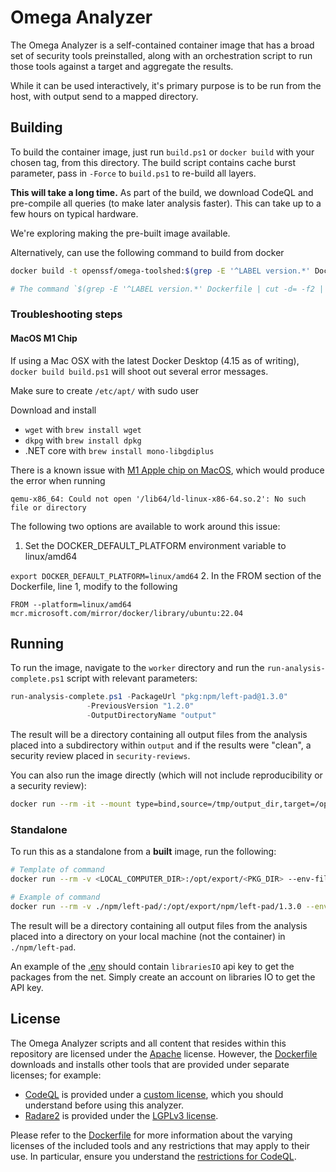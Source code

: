 # Omega Analyzer

The Omega Analyzer is a self-contained container image that has a broad set of security tools
preinstalled, along with an orchestration script to run those tools against a target and
aggregate the results.

While it can be used interactively, it's primary purpose is to be run from the host, with
output send to a mapped directory.

## Building

To build the container image, just run `build.ps1` or `docker build` with your
chosen tag, from this directory. The build script contains cache burst parameter,
pass in `-Force` to `build.ps1` to re-build all layers.

**This will take a long time.** As part of the build, we download CodeQL and pre-compile
all queries (to make later analysis faster). This can take up to a few hours on typical
hardware.

We're exploring making the pre-built image available.

Alternatively, can use the following command to build from docker

```sh
docker build -t openssf/omega-toolshed:$(grep -E '^LABEL version.*' Dockerfile | cut -d= -f2 | tr -d '"') . -f Dockerfile

# The command `$(grep -E '^LABEL version.*' Dockerfile | cut -d= -f2 | tr -d '"')` is responsible for searching for the version number on the Dockerfile and using that as the tag on Docker
```

### Troubleshooting steps

#### MacOS M1 Chip
If using a Mac OSX with the latest Docker Desktop (4.15 as of writing), `docker build build.ps1` will shoot out several error messages.

Make sure to create `/etc/apt/` with sudo user

Download and install
* `wget` with `brew install wget`
* `dkpg` with `brew install dpkg`
* .NET core with `brew install mono-libgdiplus`

There is a known issue with [M1 Apple chip on MacOS](https://stackoverflow.com/questions/71040681/qemu-x86-64-could-not-open-lib64-ld-linux-x86-64-so-2-no-such-file-or-direc), which would produce the error when running

```qemu-x86_64: Could not open '/lib64/ld-linux-x86-64.so.2': No such file or directory```

The following two options are available to work around this issue:
1. Set the DOCKER_DEFAULT_PLATFORM environment variable to linux/amd64

`export DOCKER_DEFAULT_PLATFORM=linux/amd64`
2. In the FROM section of the Dockerfile, line 1, modify to the following

`FROM --platform=linux/amd64 mcr.microsoft.com/mirror/docker/library/ubuntu:22.04`

## Running

To run the image, navigate to the `worker` directory and run the `run-analysis-complete.ps1`
script with relevant parameters:

```powershell
run-analysis-complete.ps1 -PackageUrl "pkg:npm/left-pad@1.3.0"
                 -PreviousVersion "1.2.0"
                 -OutputDirectoryName "output"
```

The result will be a directory containing all output files from the analysis placed into
a subdirectory within `output` and if the results were "clean", a security review placed
in `security-reviews`.

You can also run the image directly (which will not include reproducibility or a security review):

```sh
docker run --rm -it --mount type=bind,source=/tmp/output_dir,target=/opt/export openssf/omega-toolshed:latest pkg:npm/left-pad@1.3.0 1.2.0
```

### Standalone

To run this as a standalone from a **built** image, run the following:

```sh
# Template of command
docker run --rm -v <LOCAL_COMPUTER_DIR>:/opt/export/<PKG_DIR> --env-file .env openssf/omega-toolshed:latest pkg:<PKG_FORMAT>
```

```sh
# Example of command
docker run --rm -v ./npm/left-pad/:/opt/export/npm/left-pad/1.3.0 --env-file .env openssf/omega-toolshed:latest pkg:npm/left-pad@1.3.0
```
The result will be a directory containing all output files from the analysis placed into
a directory on your local machine (not the container) in `./npm/left-pad`. 

An example of the [.env](./worker/.env.example) should contain `librariesIO` api key to get the packages from the net. Simply create an account on libraries IO to get the API key.

<!--
```sh
# For some extra hacking on the container, use this
docker run --rm --entrypoint /bin/bash --env-file .env openssf/omega-toolshed:latest pkg:<PKG_FORMAT>
```
-->


## License

The Omega Analyzer scripts and all content that resides within this repository are licensed
under the [Apache](../../LICENSE) license. However, the [Dockerfile](Dockerfile) downloads
and installs other tools that are provided under separate licenses; for example:

* [CodeQL](https://codeql.github.com/) is provided under a 
  [custom license](https://github.com/github/codeql-cli-binaries/blob/main/LICENSE.md), which
  you should understand before using this analyzer.
* [Radare2](https://rada.re/) is provided under the
  [LGPLv3 license](https://rada.re/r/license.html).

Please refer to the [Dockerfile](Dockerfile) for more information about the varying licenses
of the included tools and any restrictions that may apply to their use. In particular, ensure
you understand the
[restrictions for CodeQL](https://github.com/github/codeql-cli-binaries/blob/main/LICENSE.md).
